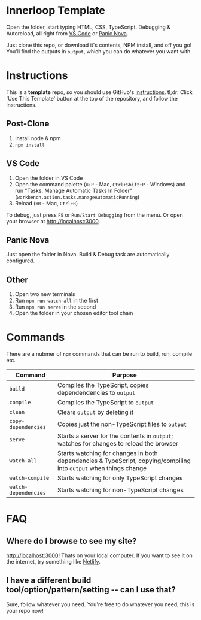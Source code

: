 # Innerloop Template
Open the folder, start typing HTML, CSS, TypeScript. Debugging & Autoreload, all
right from [VS Code](https://code.visualstudio.com) or [Panic Nova](https://nova.app).

Just clone this repo, or download  it's contents, NPM install, and off you go!
You'll find the outputs in `output`, which you can do whatever you want with.

# Instructions
This is a **template** repo, so you should use GitHub's [instructions](https://docs.github.com/en/repositories/creating-and-managing-repositories/creating-a-repository-from-a-template).
tl;dr: Click 'Use This Template' button at the top of the repository, and follow
the instructions.

## Post-Clone
1. Install node & npm
2. `npm install`

## VS Code
1. Open the folder in VS Code
2. Open the command palette (`⌘⇧P` - Mac, `Ctrl+Shift+P` - Windows) and run "Tasks:
Manage Automatic Tasks In Folder" (`workbench.action.tasks.manageAutomaticRunning`)
3. Reload (`⌘R` - Mac, `Ctrl+R`)

To debug, just press `F5` or `Run/Start Debugging` from the menu.
Or open your browser at [http://localhost:3000](http://locahost:3000).

## Panic Nova
Just open the folder in Nova. Build & Debug task are automatically configured.

## Other
1. Open two new terminals
2. Run `npm run watch-all` in the first
3. Run `npm run serve` in the second
4. Open the folder in your chosen editor tool chain

# Commands
There are a nubmer of `npm` commands that can be run to build, run, compile etc.

|        Command       |                          Purpose                      |
|----------------------|-------------------------------------------------------|
| `build`              | Compiles the TypeScript, copies dependendencies to `output` |
| `compile`            | Compiles the TypeScript to `output`                   |
| `clean`              | Clears `output` by deleting it                        |
| `copy-dependencies`  | Copies just the non-TypeScript files to `output`       |
| `serve`              | Starts a server for the contents in `output`; watches for changes to reload the browser |
| `watch-all`          | Starts watching for changes in both dependencies & TypeScript, copying/compiling into `output` when things change |
| `watch-compile`      | Starts watching for only TypeScript changes           |
| `watch-dependencies` | Starts watching for non-TypeScript changes            |

# FAQ
## Where do I browse to see my site?
[http://localhost:3000](http://locahost:3000)! Thats on your local computer. If
you want to see it on the internet, try something like [Netlify](https://netlify.com).

## I have a different build tool/option/pattern/setting  -- can I use that?
Sure, follow whatever you need. You're free to do whatever you need, this is
your repo now!
